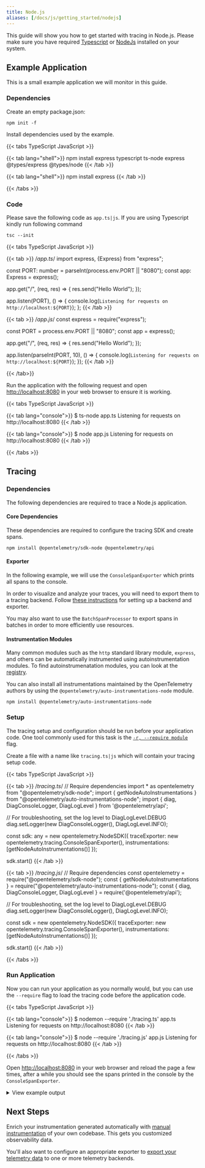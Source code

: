 ```yaml
---
title: Node.js
aliases: [/docs/js/getting_started/nodejs]
---
```


This guide will show you how to get started with tracing in Node.js. Please make sure you have required [Typescript](https://www.typescriptlang.org/download) or [NodeJs](https://nodejs.org/en/download/) installed on your system.

## Example Application

This is a small example application we will monitor in this guide.

### Dependencies

Create an empty package.json:

```shell
npm init -f
```

Install dependencies used by the example.

{{< tabs TypeScript JavaScript >}}

{{< tab lang="shell">}}
npm install express typescript ts-node express @types/express @types/node 
{{< /tab >}}

{{< tab lang="shell">}}
npm install express
{{< /tab >}}

{{< /tabs >}}

### Code

Please save the following code as `app.ts|js`. If you are using Typescript kindly run following command

```shell
tsc --init
```

{{< tabs TypeScript JavaScript >}}

{{< tab >}}
/*app.ts*/
import express, {Express} from "express";

const PORT: number = parseInt(process.env.PORT || "8080");
const app: Express = express();

app.get("/", (req, res) => {
  res.send("Hello World");
});

app.listen(PORT), () => {
  console.log(`Listening for requests on http://localhost:${PORT}`);
};
{{< /tab >}}

{{< tab >}}
/*app.js*/
const express = require("express");

const PORT = process.env.PORT || "8080";
const app = express();

app.get("/", (req, res) => {
  res.send("Hello World");
});

app.listen(parseInt(PORT, 10), () => {
  console.log(`Listening for requests on http://localhost:${PORT}`);
});
{{< /tab >}}

{{< /tab>}}

Run the application with the following request and open <http://localhost:8080> in your web browser to ensure it is working.

{{< tabs TypeScript JavaScript >}}

{{< tab lang="console">}}
$ ts-node app.ts
Listening for requests on http://localhost:8080
{{< /tab >}}

{{< tab lang="console">}}
$ node app.js
Listening for requests on http://localhost:8080
{{< /tab >}}

{{< /tabs >}}


## Tracing

### Dependencies

The following dependencies are required to trace a Node.js application.

#### Core Dependencies

These dependencies are required to configure the tracing SDK and create spans.

```shell
npm install @opentelemetry/sdk-node @opentelemetry/api
```

#### Exporter

In the following example, we will use the `ConsoleSpanExporter` which prints all spans to the console.

In order to visualize and analyze your traces, you will need to export them to a tracing backend.
Follow [these instructions](../../exporters) for setting up a backend and exporter.

You may also want to use the `BatchSpanProcessor` to export spans in batches in order to more efficiently use resources.

#### Instrumentation Modules

Many common modules such as the `http` standard library module, `express`, and others can be automatically instrumented using autoinstrumentation modules. To find autoinstrumenatation modules, you can look at the [registry](/registry/?language=js&component=instrumentation).

You can also install all instrumentations maintained by the OpenTelemetry authors by using the `@opentelemetry/auto-instrumentations-node` module.

```shell
npm install @opentelemetry/auto-instrumentations-node
```

### Setup

The tracing setup and configuration should be run before your application code. One tool commonly used for this task is the [`-r, --require module`](https://nodejs.org/api/cli.html#cli_r_require_module) flag.

Create a file with a name like `tracing.ts|js` which will contain your tracing setup code.

{{< tabs TypeScript JavaScript >}}

{{< tab >}}
/*tracing.ts*/
// Require dependencies
import * as opentelemetry from "@opentelemetry/sdk-node";
import { getNodeAutoInstrumentations } from "@opentelemetry/auto-instrumentations-node";
import { diag, DiagConsoleLogger, DiagLogLevel } from '@opentelemetry/api';

// For troubleshooting, set the log level to DiagLogLevel.DEBUG
diag.setLogger(new DiagConsoleLogger(), DiagLogLevel.INFO);

const sdk: any = new opentelemetry.NodeSDK({
  traceExporter: new opentelemetry.tracing.ConsoleSpanExporter(),
  instrumentations: [getNodeAutoInstrumentations()]
});

sdk.start()
{{< /tab >}}

{{< tab >}}
/*tracing.js*/
// Require dependencies
const opentelemetry = require("@opentelemetry/sdk-node");
const { getNodeAutoInstrumentations } = require("@opentelemetry/auto-instrumentations-node");
const { diag, DiagConsoleLogger, DiagLogLevel } = require('@opentelemetry/api');

// For troubleshooting, set the log level to DiagLogLevel.DEBUG
diag.setLogger(new DiagConsoleLogger(), DiagLogLevel.INFO);

const sdk = new opentelemetry.NodeSDK({
  traceExporter: new opentelemetry.tracing.ConsoleSpanExporter(),
  instrumentations: [getNodeAutoInstrumentations()]
});

sdk.start()
{{< /tab >}}

{{< /tabs >}}

### Run Application

Now you can run your application as you normally would, but you can use the `--require` flag to load the tracing code before the application code.

{{< tabs TypeScript JavaScript >}}

{{< tab lang="console">}}
$ nodemon --require './tracing.ts' app.ts
Listening for requests on http://localhost:8080
{{< /tab >}}

{{< tab lang="console">}}
$ node --require './tracing.js' app.js
Listening for requests on http://localhost:8080
{{< /tab >}}

{{< /tabs >}}

Open <http://localhost:8080> in your web browser and reload the page a few times, after a while you should see the spans printed in the console by the `ConsoleSpanExporter`.

<details>
<summary>View example output</summary>

```json
{
  "traceId": "3f1fe6256ea46d19ec3ca97b3409ad6d",
  "parentId": "f0b7b340dd6e08a7",
  "name": "middleware - query",
  "id": "41a27f331c7bfed3",
  "kind": 0,
  "timestamp": 1624982589722992,
  "duration": 417,
  "attributes": {
    "http.route": "/",
    "express.name": "query",
    "express.type": "middleware"
  },
  "status": { "code": 0 },
  "events": []
}
{
  "traceId": "3f1fe6256ea46d19ec3ca97b3409ad6d",
  "parentId": "f0b7b340dd6e08a7",
  "name": "middleware - expressInit",
  "id": "e0ed537a699f652a",
  "kind": 0,
  "timestamp": 1624982589725778,
  "duration": 673,
  "attributes": {
    "http.route": "/",
    "express.name": "expressInit",
    "express.type": "middleware"
  },
  "status": { code: 0 },
  "events": []
}
{
  "traceId": "3f1fe6256ea46d19ec3ca97b3409ad6d",
  "parentId": "f0b7b340dd6e08a7",
  "name": "request handler - /",
  "id": "8614a81e1847b7ef",
  "kind": 0,
  "timestamp": 1624982589726941,
  "duration": 21,
  "attributes": {
    "http.route": "/",
    "express.name": "/",
    "express.type": "request_handler"
  },
  "status": { code: 0 },
  "events": []
}
{
  "traceId": "3f1fe6256ea46d19ec3ca97b3409ad6d",
  "parentId": undefined,
  "name": "GET /",
  "id": "f0b7b340dd6e08a7",
  "kind": 1,
  "timestamp": 1624982589720260,
  "duration": 11380,
  "attributes": {
    "http.url": "http://localhost:8080/",
    "http.host": "localhost:8080",
    "net.host.name": "localhost",
    "http.method": "GET",
    "http.route": "",
    "http.target": "/",
    "http.user_agent": "Mozilla/5.0 (Macintosh; Intel Mac OS X 10_15_7) AppleWebKit/537.36 (KHTML, like Gecko) Chrome/91.0.4472.114 Safari/537.36",
    "http.flavor": "1.1",
    "net.transport": "ip_tcp",
    "net.host.ip": "::1",
    "net.host.port": 8080,
    "net.peer.ip": "::1",
    "net.peer.port": 61520,
    "http.status_code": 304,
    "http.status_text": "NOT MODIFIED"
  },
  "status": { "code": 1 },
  "events": []
}
```

</details>

## Next Steps

Enrich your instrumentation generated automatically with
[manual instrumentation](/docs/instrumentation/js/instrumentation) of your own codebase. This gets you
customized observability data.

You'll also want to configure an appropriate exporter to [export your telemetry
data](/docs/instrumentation/js/exporters) to one or more telemetry backends.
